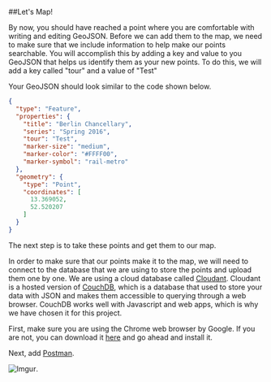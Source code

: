 ##Let's Map!

By now, you should have reached a point where you are comfortable with writing and editing GeoJSON.  Before we can add them to the map, we need to make sure that we include information to help make our points searchable.  You will accomplish this by adding a key and value to you GeoJSON that helps us identify them as your new points.  To do this, we will add a key called "tour" and a value of "Test"

Your GeoJSON should look similar to the code shown below. 

```json
{
  "type": "Feature",
  "properties": {
    "title": "Berlin Chancellary",
    "series": "Spring 2016",
    "tour": "Test",
    "marker-size": "medium",
    "marker-color": "#FFFF00",
    "marker-symbol": "rail-metro"
  },
  "geometry": {
    "type": "Point",
    "coordinates": [
      13.369052,
      52.520207
    ]
  }
}
```
The next step is to take these points and get them to our map.

In order to make sure that our points make it to the map, we will need to connect to the database that we are using to store the points and upload them one by one.  We are using a cloud database called [Cloudant](https://cloudant.com/).  Cloudant is a hosted version of [CouchDB](http://couchdb.apache.org/), which is a database that used to store your data with JSON and makes them accessible to querying through a web browser.  CouchDB works well with Javascript and web apps, which is why we have chosen it for this project.

First, make sure you are using the Chrome web browser by Google.  If you are not, you can download it [here](https://www.google.com/chrome/browser/desktop/) and go ahead and install it.

Next, add [Postman](https://chrome.google.com/webstore/detail/postman/fhbjgbiflinjbdggehcddcbncdddomop?hl=en).

![Imgur](http://i.imgur.com/ci2WODU.png).


